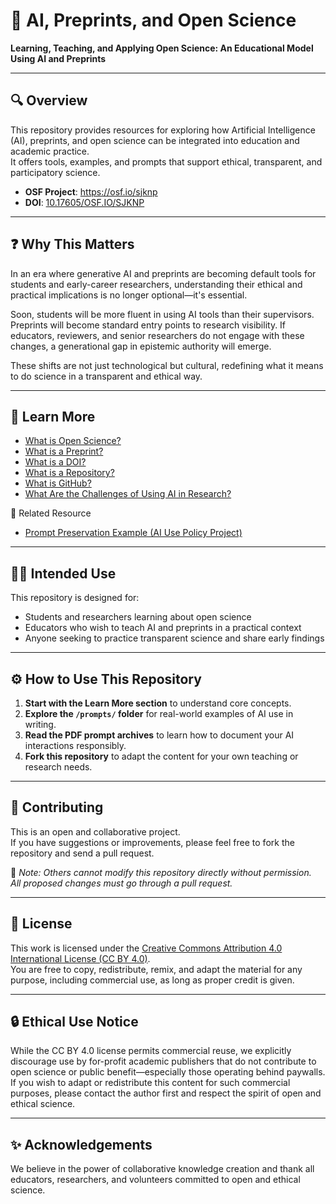 # 🧠 AI, Preprints, and Open Science  
**Learning, Teaching, and Applying Open Science: An Educational Model Using AI and Preprints**

---

## 🔍 Overview
This repository provides resources for exploring how Artificial Intelligence (AI), preprints, and open science can be integrated into education and academic practice.  
It offers tools, examples, and prompts that support ethical, transparent, and participatory science.

- **OSF Project**: https://osf.io/sjknp  
- **DOI**: [10.17605/OSF.IO/SJKNP](https://doi.org/10.17605/OSF.IO/SJKNP)

---

## ❓ Why This Matters
In an era where generative AI and preprints are becoming default tools for students and early-career researchers, understanding their ethical and practical implications is no longer optional—it's essential.

Soon, students will be more fluent in using AI tools than their supervisors. Preprints will become standard entry points to research visibility. If educators, reviewers, and senior researchers do not engage with these changes, a generational gap in epistemic authority will emerge.

These shifts are not just technological but cultural, redefining what it means to do science in a transparent and ethical way.

---

## 📘 Learn More

- [What is Open Science?](docs/what-is-open-science.md)
- [What is a Preprint?](docs/what-is-a-preprint.md)
- [What is a DOI?](docs/what-is-a-DOI.md)
- [What is a Repository?](docs/what-is-repository.md)
- [What is GitHub?](docs/what-is-github.md)
- [What Are the Challenges of Using AI in Research?](docs/what-are-the-challenges-of-using-ai-in-research.md)

📄 Related Resource

- [Prompt Preservation Example (AI Use Policy Project)](https://github.com/KenjiroShiraishi/ai-use-policy-in-scholarly-writing)

---

## 🧑‍🏫 Intended Use
This repository is designed for:

- Students and researchers learning about open science  
- Educators who wish to teach AI and preprints in a practical context  
- Anyone seeking to practice transparent science and share early findings

---

## ⚙️ How to Use This Repository

1. **Start with the Learn More section** to understand core concepts.
2. **Explore the `/prompts/` folder** for real-world examples of AI use in writing.
3. **Read the PDF prompt archives** to learn how to document your AI interactions responsibly.
4. **Fork this repository** to adapt the content for your own teaching or research needs.

---

## 🤝 Contributing

This is an open and collaborative project.  
If you have suggestions or improvements, please feel free to fork the repository and send a pull request.

📌 *Note: Others cannot modify this repository directly without permission.  
All proposed changes must go through a pull request.*

---

## 🔖 License

This work is licensed under the [Creative Commons Attribution 4.0 International License (CC BY 4.0)](https://creativecommons.org/licenses/by/4.0/).  
You are free to copy, redistribute, remix, and adapt the material for any purpose, including commercial use, as long as proper credit is given.

---

## 🔒 Ethical Use Notice

While the CC BY 4.0 license permits commercial reuse, we explicitly discourage use by for-profit academic publishers that do not contribute to open science or public benefit—especially those operating behind paywalls.  
If you wish to adapt or redistribute this content for such commercial purposes, please contact the author first and respect the spirit of open and ethical science.

---

## ✨ Acknowledgements

We believe in the power of collaborative knowledge creation and thank all educators, researchers, and volunteers committed to open and ethical science.

